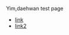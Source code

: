 Yim,daehwan test page
- [link](https://yimdh.github.io/pate/test.html)
- [link2](https://yimdh.github.io/pate/plot.html)
